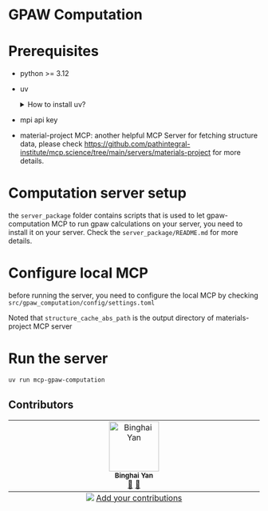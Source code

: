 # GPAW Computation

# Prerequisites

- python >= 3.12
- uv
  <details>
  <summary>How to install uv?</summary>

  For macOS and Linux:

  ```bash
  curl -LsSf https://astral.sh/uv/install.sh | sh
  ```

  For Windows:

  ```powershell
  powershell -ExecutionPolicy ByPass -c "irm https://astral.sh/uv/install.ps1 | iex"`
  ```

  </details>

- mpi api key
- material-project MCP: another helpful MCP Server for fetching structure data, please check https://github.com/pathintegral-institute/mcp.science/tree/main/servers/materials-project for more details.

# Computation server setup

the `server_package` folder contains scripts that is used to let gpaw-computation MCP to run gpaw calculations on your server, you need to install it on your server. Check the `server_package/README.md` for more details.

# Configure local MCP

before running the server, you need to configure the local MCP by checking `src/gpaw_computation/config/settings.toml`

Noted that `structure_cache_abs_path` is the output directory of materials-project MCP server

# Run the server

```bash
uv run mcp-gpaw-computation
```


## Contributors

<!-- ALL-CONTRIBUTORS-LIST:START - Do not remove or modify this section -->
<!-- prettier-ignore-start -->
<!-- markdownlint-disable -->
<table>
  <tbody>
    <tr>
      <td align="center" valign="top" width="14.28%"><img src="?s=100" width="100px;" alt="Binghai Yan"/><br /><sub><b>Binghai Yan</b></sub><br /><a href="#ideas" title="Ideas, Planning, & Feedback">🤔</a> <a href="#research" title="Research">🔬</a></td>
    </tr>
  </tbody>
  <tfoot>
    <tr>
      <td align="center" size="13px" colspan="7">
        <img src="https://raw.githubusercontent.com/all-contributors/all-contributors-cli/1b8533af435da9854653492b1327a23a4dbd0a10/assets/logo-small.svg">
          <a href="https://all-contributors.js.org/docs/en/bot/usage">Add your contributions</a>
        </img>
      </td>
    </tr>
  </tfoot>
</table>

<!-- markdownlint-restore -->
<!-- prettier-ignore-end -->

<!-- ALL-CONTRIBUTORS-LIST:END -->
